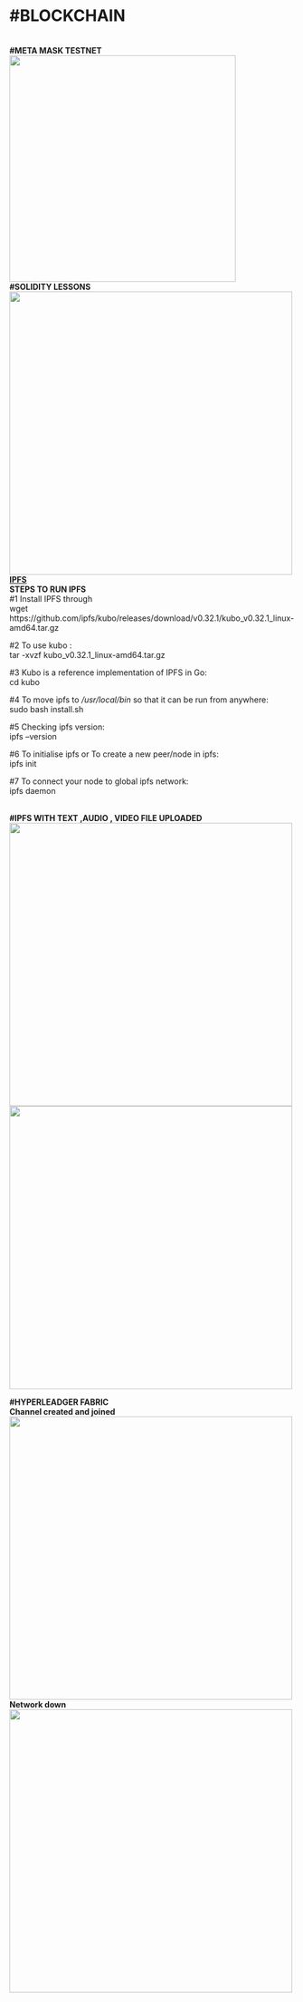 # #BLOCKCHAIN
<br>
<b>#META MASK TESTNET</b>
<br>
<img src="https://github.com/user-attachments/assets/15959bbf-e851-48d7-a5f6-1e192c5c16a8" length ='450' width ="400">
<br>
<b>#SOLIDITY LESSONS</b>
<br>
<img src="https://github.com/user-attachments/assets/39fea481-bde3-42d6-90fe-ec66c4016c57" lenth = "550" width ="500">
<br>
<b><u>IPFS</u></b> <br>
<b>STEPS TO RUN IPFS</b> <br>
 #1 Install IPFS through 
      <br> wget https://github.com/ipfs/kubo/releases/download/v0.32.1/kubo_v0.32.1_linux-amd64.tar.gz <br>
      
#2 To use kubo : <br>
	tar -xvzf kubo_v0.32.1_linux-amd64.tar.gz
<br>

#3 Kubo is a reference implementation of IPFS in Go: <br>
    cd kubo
<br>

#4 To move ipfs to <i>/usr/local/bin</i> so that it can be run from anywhere: <br>
    sudo bash install.sh
<br>

#5 Checking ipfs version: <br>
   ipfs –version
<br>

#6 To initialise ipfs or To create a new peer/node in ipfs: <br>
   ipfs init
   <br>
   
#7 To connect your node to global ipfs network: 
<br>
  ipfs daemon
<br>

<br>
<B> #IPFS WITH TEXT ,AUDIO , VIDEO FILE UPLOADED</B> 
<BR>
<img src = 'https://github.com/user-attachments/assets/501071ba-56e3-4aee-88d9-b3736cd79e84' lenth = "550" width ="500">
<br>
<img src = 'https://github.com/user-attachments/assets/1fe9fbc8-a965-4d64-afc1-119cc3d22779' lenth = "550" width ="500">
<BR>

<b>#HYPERLEADGER FABRIC </b>
<BR> <b> Channel created and joined</b> <br>
<img src = 'https://github.com/user-attachments/assets/e51294c9-ddcb-4446-93b0-f1f9c0143619' lenth = "550" width ="500"> 
<br>
<b> Network down </b>
<br>
<img src = 'https://github.com/user-attachments/assets/0014f24f-0614-42da-81e8-a3443fe8b44c' lenth = "550" width ="500"> 
<br>

